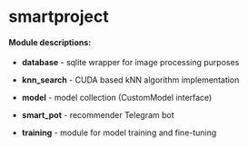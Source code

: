 # smartproject

#### Module descriptions:

* **database** - sqlite wrapper for image processing purposes

* **knn_search** - CUDA based kNN algorithm implementation

* **model** - model collection (CustomModel interface)

* **smart_pot** - recommender Telegram bot

* **training** - module for model training and fine-tuning
